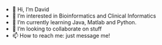 - 👋 Hi, I’m David
- 👀 I’m interested in Bioinformatics and Clinical Informatics
- 🌱 I’m currently learning Java, Matlab and Python.
- 💞️ I’m looking to collaborate on stuff
- 📫 How to reach me: just message me!

<!---
DavidJMT/DavidJMT is a ✨ special ✨ repository because its `README.md` (this file) appears on your GitHub profile.
You can click the Preview link to take a look at your changes.
--->
